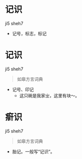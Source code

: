 # 记识
ji5 sheh7
- 记号，标志，标记

# 记识
ji5 sheh7
> 如皋方言词典
- 记号、印记
  - 这只碗是我家㞢，这里有块～。

# 㾵识
ji5 sheh7
> 如皋方言词典
- 胎记。一般写“记识”。
